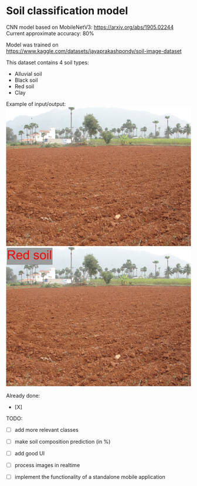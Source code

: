 # Soil classification model
CNN model based on MobileNetV3: https://arxiv.org/abs/1905.02244
Current approximate accuracy: 80%

Model was trained on https://www.kaggle.com/datasets/jayaprakashpondy/soil-image-dataset

This dataset contains 4 soil types:
- Alluvial soil
- Black soil
- Red soil
- Clay

Example of input/output:
![](./readme_files/Copy%20of%202560px-A_red_soil_crop_field.JPG.jpg)
![](./readme_files/Copy%20of%202560px-A_red_soil_crop_field%20(labeled).JPG.jpg)

Already done:
- [X] 

TODO:
- [ ] add more relevant classes
- [ ] make soil composition prediction (in %)
- [ ] add good UI
- [ ] process images in realtime
- [ ] implement the functionality of a standalone mobile application

